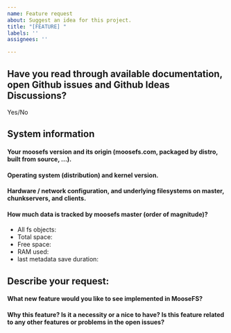 ```yaml
---
name: Feature request
about: Suggest an idea for this project.
title: "[FEATURE] "
labels: ''
assignees: ''

---
```


## Have you read through available documentation, open Github issues and Github Ideas Discussions?

Yes/No

## System information

#### Your moosefs version and its origin (moosefs.com, packaged by distro, built from source, ...).

#### Operating system (distribution) and kernel version.

#### Hardware / network configuration, and underlying filesystems on master, chunkservers, and clients.

#### How much data is tracked by moosefs master (order of magnitude)?

 - All fs objects:
 - Total space:
 - Free space:
 - RAM used:
 - last metadata save duration:

## Describe your request:

#### What new feature would you like to see implemented in MooseFS?

#### Why this feature? Is it a necessity or a nice to have? Is this feature related to any other features or problems in the open issues?
